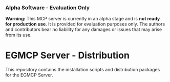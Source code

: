 ### **Alpha Software - Evaluation Only**

**Warning:** This MCP server is currently in an alpha stage and is **not ready for production use**. It is provided for evaluation purposes only. The authors and contributors bear no liability for any damages or issues that may arise from its use.

# EGMCP Server - Distribution

This repository contains the installation scripts and distribution packages for the EGMCP Server.
